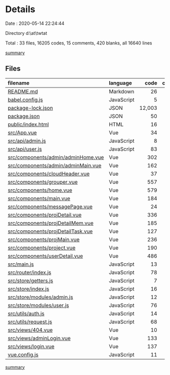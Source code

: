 # Details

Date : 2020-05-14 22:24:44

Directory d:\at\twtat

Total : 33 files,  16205 codes, 15 comments, 420 blanks, all 16640 lines

[summary](results.md)

## Files
| filename | language | code | comment | blank | total |
| :--- | :--- | ---: | ---: | ---: | ---: |
| [README.md](/README.md) | Markdown | 26 | 0 | 8 | 34 |
| [babel.config.js](/babel.config.js) | JavaScript | 5 | 0 | 1 | 6 |
| [package-lock.json](/package-lock.json) | JSON | 12,003 | 0 | 1 | 12,004 |
| [package.json](/package.json) | JSON | 50 | 0 | 1 | 51 |
| [public/index.html](/public/index.html) | HTML | 16 | 1 | 1 | 18 |
| [src/App.vue](/src/App.vue) | Vue | 34 | 0 | 8 | 42 |
| [src/api/admin.js](/src/api/admin.js) | JavaScript | 8 | 0 | 1 | 9 |
| [src/api/user.js](/src/api/user.js) | JavaScript | 83 | 0 | 11 | 94 |
| [src/components/admin/adminHome.vue](/src/components/admin/adminHome.vue) | Vue | 302 | 0 | 21 | 323 |
| [src/components/admin/adminMain.vue](/src/components/admin/adminMain.vue) | Vue | 162 | 1 | 21 | 184 |
| [src/components/cloudHeader.vue](/src/components/cloudHeader.vue) | Vue | 37 | 0 | 6 | 43 |
| [src/components/grouper.vue](/src/components/grouper.vue) | Vue | 557 | 0 | 42 | 599 |
| [src/components/home.vue](/src/components/home.vue) | Vue | 579 | 0 | 52 | 631 |
| [src/components/main.vue](/src/components/main.vue) | Vue | 184 | 10 | 22 | 216 |
| [src/components/messagePage.vue](/src/components/messagePage.vue) | Vue | 24 | 0 | 1 | 25 |
| [src/components/projDetail.vue](/src/components/projDetail.vue) | Vue | 336 | 0 | 30 | 366 |
| [src/components/projDetailMem.vue](/src/components/projDetailMem.vue) | Vue | 185 | 0 | 23 | 208 |
| [src/components/projDetailTask.vue](/src/components/projDetailTask.vue) | Vue | 127 | 0 | 16 | 143 |
| [src/components/projMain.vue](/src/components/projMain.vue) | Vue | 236 | 0 | 23 | 259 |
| [src/components/project.vue](/src/components/project.vue) | Vue | 190 | 1 | 16 | 207 |
| [src/components/userDetail.vue](/src/components/userDetail.vue) | Vue | 486 | 0 | 36 | 522 |
| [src/main.js](/src/main.js) | JavaScript | 13 | 0 | 5 | 18 |
| [src/router/index.js](/src/router/index.js) | JavaScript | 78 | 1 | 7 | 86 |
| [src/store/getters.js](/src/store/getters.js) | JavaScript | 7 | 0 | 1 | 8 |
| [src/store/index.js](/src/store/index.js) | JavaScript | 16 | 0 | 6 | 22 |
| [src/store/modules/admin.js](/src/store/modules/admin.js) | JavaScript | 12 | 0 | 9 | 21 |
| [src/store/modules/user.js](/src/store/modules/user.js) | JavaScript | 76 | 0 | 6 | 82 |
| [src/utils/auth.js](/src/utils/auth.js) | JavaScript | 14 | 0 | 5 | 19 |
| [src/utils/request.js](/src/utils/request.js) | JavaScript | 68 | 1 | 6 | 75 |
| [src/views/404.vue](/src/views/404.vue) | Vue | 10 | 0 | 3 | 13 |
| [src/views/adminLogin.vue](/src/views/adminLogin.vue) | Vue | 133 | 0 | 16 | 149 |
| [src/views/login.vue](/src/views/login.vue) | Vue | 137 | 0 | 15 | 152 |
| [vue.config.js](/vue.config.js) | JavaScript | 11 | 0 | 0 | 11 |

[summary](results.md)